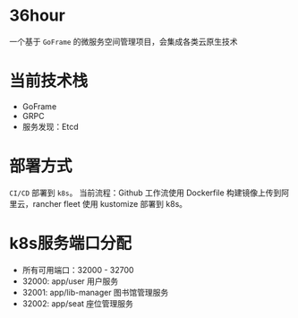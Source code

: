 # 36hour
一个基于 `GoFrame` 的微服务空间管理项目，会集成各类云原生技术

# 当前技术栈
- GoFrame
- GRPC
- 服务发现：Etcd

# 部署方式
`CI/CD` 部署到 `k8s`。
当前流程：Github 工作流使用 Dockerfile 构建镜像上传到阿里云，rancher fleet 使用 kustomize 部署到 k8s。

# k8s服务端口分配
- 所有可用端口：32000 - 32700
- 32000: app/user 用户服务
- 32001: app/lib-manager 图书馆管理服务
- 32002: app/seat 座位管理服务